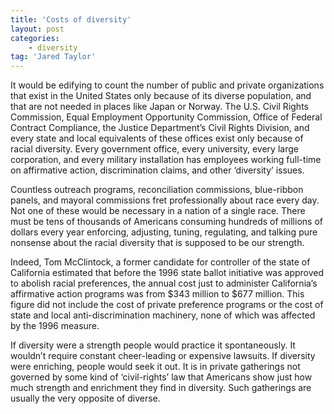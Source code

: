 ```yaml
---
title: 'Costs of diversity'
layout: post
categories:
    - diversity
tag: 'Jared Taylor'
---
```


It would be edifying to count the number of public and private organizations that exist in the United States only because of its diverse population, and that are not needed in places like Japan or Norway. The U.S. Civil Rights Commission, Equal Employment Opportunity Commission, Office of Federal Contract Compliance, the Justice Department’s Civil Rights Division, and every state and local equivalents of these offices exist only because of racial diversity. Every government office, every university, every large corporation, and every military installation has employees working full-time on affirmative action, discrimination claims, and other ‘diversity’ issues.  
  
Countless outreach programs, reconciliation commissions, blue-ribbon panels, and mayoral commissions fret professionally about race every day. Not one of these would be necessary in a nation of a single race. There must be tens of thousands of Americans consuming hundreds of millions of dollars every year enforcing, adjusting, tuning, regulating, and talking pure nonsense about the racial diversity that is supposed to be our strength.

Indeed, Tom McClintock, a former candidate for controller of the state of California estimated that before the 1996 state ballot initiative was approved to abolish racial preferences, the annual cost just to administer California’s affirmative action programs was from $343 million to $677 million. This figure did not include the cost of private preference programs or the cost of state and local anti-discrimination machinery, none of which was affected by the 1996 measure.

If diversity were a strength people would practice it spontaneously. It wouldn’t require constant cheer-leading or expensive lawsuits. If diversity were enriching, people would seek it out. It is in private gatherings not governed by some kind of ‘civil-rights’ law that Americans show just how much strength and enrichment they find in diversity. Such gatherings are usually the very opposite of diverse.